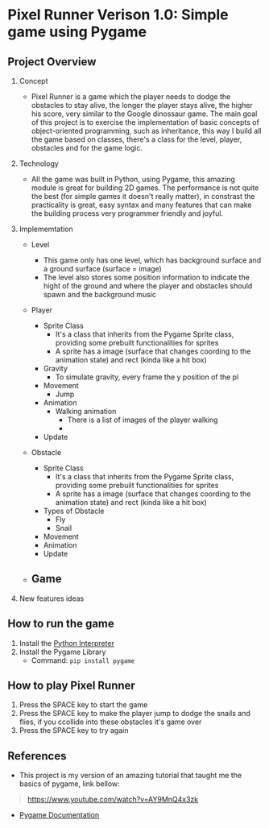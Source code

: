 # Pixel Runner Verison 1.0: Simple game using Pygame

## Project Overview
1. Concept
    - Pixel Runner is a game which the player needs to dodge the obstacles to stay alive, the longer the player stays alive, the higher his score, very similar to the Google dinossaur game. The main goal of this project is to exercise the implementation of basic concepts of object-oriented programming, such as inheritance, this way I build all the game based on classes, there's a class for the level, player, obstacles and for the game logic.

2. Technology
    - All the game was built in Python, using Pygame, this amazing module is great for building 2D games. The performance is not quite the best (for simple games it doesn't really matter), in constrast the practicality is great, easy syntax and many features that can make the building process very programmer friendly and joyful.

3. Implememtation
    - Level
        - This game only has one level, which has background surface and a ground surface (surface = image)
        - The level also stores some position information to indicate the hight of the ground and where the player and obstacles should spawn and the background music

    - Player
        - Sprite Class
            - It's a class that inherits from the Pygame Sprite class, providing some prebuilt functionalities for sprites
            - A sprite has a image (surface that changes coording to the animation state) and rect (kinda like a hit box)
        - Gravity
            - To simulate gravity, every frame the y position of the pl
        - Movement
            - Jump
        - Animation
            - Walking animation
                - There is a list of images of the player walking
                - 
        - Update

    - Obstacle
        - Sprite Class
            - It's a class that inherits from the Pygame Sprite class, providing some prebuilt functionalities for sprites
            - A sprite has a image (surface that changes coording to the animation state) and rect (kinda like a hit box)
        - Types of Obstacle
            - Fly
            - Snail
        - Movement
        - Animation 
        - Update

    - Game
        - 


4. New features ideas

## How to run the game
1. Install the [Python Interpreter](https://www.python.org/downloads/)
2. Install the Pygame Library
    - Command: ```pip install pygame```

## How to play Pixel Runner
1. Press the SPACE key to start the game
2. Press the SPACE key to make the player jump to dodge the snails and flies, if you ccollide into these obstacles it's game over
3. Press the SPACE key to try again

## References
- This project is my version of an amazing tutorial that taught me the basics of pygame, link bellow:
>https://www.youtube.com/watch?v=AY9MnQ4x3zk

- [Pygame Documentation](https://www.pygame.org/docs/) 


